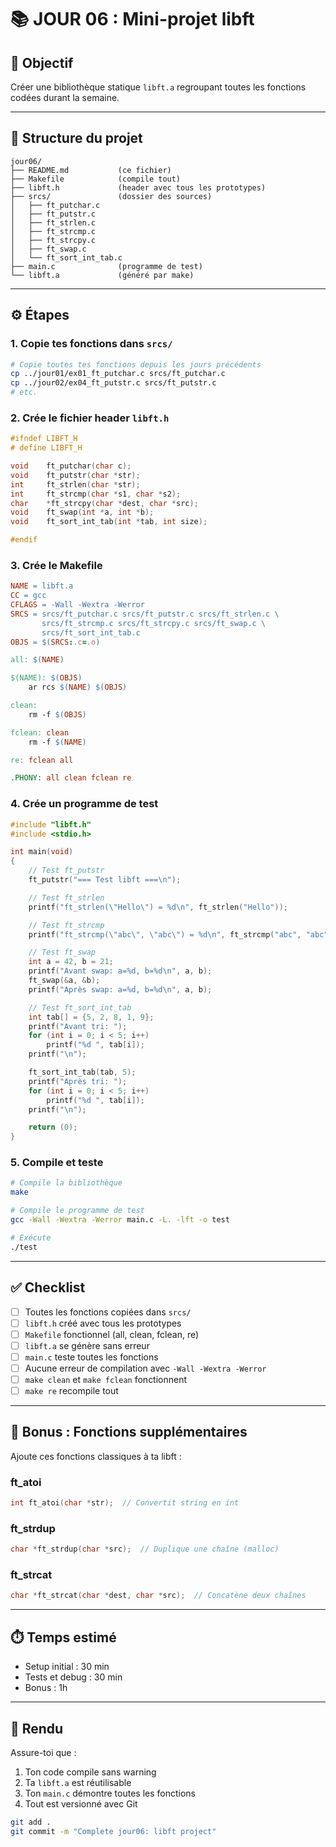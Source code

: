 # 📚 JOUR 06 : Mini-projet libft

## 🎯 Objectif
Créer une bibliothèque statique `libft.a` regroupant toutes les fonctions codées durant la semaine.

---

## 📁 Structure du projet

```
jour06/
├── README.md           (ce fichier)
├── Makefile            (compile tout)
├── libft.h             (header avec tous les prototypes)
├── srcs/               (dossier des sources)
│   ├── ft_putchar.c
│   ├── ft_putstr.c
│   ├── ft_strlen.c
│   ├── ft_strcmp.c
│   ├── ft_strcpy.c
│   ├── ft_swap.c
│   └── ft_sort_int_tab.c
├── main.c              (programme de test)
└── libft.a             (généré par make)
```

---

## ⚙️ Étapes

### 1. Copie tes fonctions dans `srcs/`
```bash
# Copie toutes tes fonctions depuis les jours précédents
cp ../jour01/ex01_ft_putchar.c srcs/ft_putchar.c
cp ../jour02/ex04_ft_putstr.c srcs/ft_putstr.c
# etc.
```

### 2. Crée le fichier header `libft.h`
```c
#ifndef LIBFT_H
# define LIBFT_H

void	ft_putchar(char c);
void	ft_putstr(char *str);
int		ft_strlen(char *str);
int		ft_strcmp(char *s1, char *s2);
char	*ft_strcpy(char *dest, char *src);
void	ft_swap(int *a, int *b);
void	ft_sort_int_tab(int *tab, int size);

#endif
```

### 3. Crée le Makefile
```makefile
NAME = libft.a
CC = gcc
CFLAGS = -Wall -Wextra -Werror
SRCS = srcs/ft_putchar.c srcs/ft_putstr.c srcs/ft_strlen.c \
       srcs/ft_strcmp.c srcs/ft_strcpy.c srcs/ft_swap.c \
       srcs/ft_sort_int_tab.c
OBJS = $(SRCS:.c=.o)

all: $(NAME)

$(NAME): $(OBJS)
	ar rcs $(NAME) $(OBJS)

clean:
	rm -f $(OBJS)

fclean: clean
	rm -f $(NAME)

re: fclean all

.PHONY: all clean fclean re
```

### 4. Crée un programme de test
```c
#include "libft.h"
#include <stdio.h>

int main(void)
{
	// Test ft_putstr
	ft_putstr("=== Test libft ===\n");

	// Test ft_strlen
	printf("ft_strlen(\"Hello\") = %d\n", ft_strlen("Hello"));

	// Test ft_strcmp
	printf("ft_strcmp(\"abc\", \"abc\") = %d\n", ft_strcmp("abc", "abc"));

	// Test ft_swap
	int a = 42, b = 21;
	printf("Avant swap: a=%d, b=%d\n", a, b);
	ft_swap(&a, &b);
	printf("Après swap: a=%d, b=%d\n", a, b);

	// Test ft_sort_int_tab
	int tab[] = {5, 2, 8, 1, 9};
	printf("Avant tri: ");
	for (int i = 0; i < 5; i++)
		printf("%d ", tab[i]);
	printf("\n");

	ft_sort_int_tab(tab, 5);
	printf("Après tri: ");
	for (int i = 0; i < 5; i++)
		printf("%d ", tab[i]);
	printf("\n");

	return (0);
}
```

### 5. Compile et teste
```bash
# Compile la bibliothèque
make

# Compile le programme de test
gcc -Wall -Wextra -Werror main.c -L. -lft -o test

# Exécute
./test
```

---

## ✅ Checklist

- [ ] Toutes les fonctions copiées dans `srcs/`
- [ ] `libft.h` créé avec tous les prototypes
- [ ] `Makefile` fonctionnel (all, clean, fclean, re)
- [ ] `libft.a` se génère sans erreur
- [ ] `main.c` teste toutes les fonctions
- [ ] Aucune erreur de compilation avec `-Wall -Wextra -Werror`
- [ ] `make clean` et `make fclean` fonctionnent
- [ ] `make re` recompile tout

---

## 🎁 Bonus : Fonctions supplémentaires

Ajoute ces fonctions classiques à ta libft :

### ft_atoi
```c
int ft_atoi(char *str);  // Convertit string en int
```

### ft_strdup
```c
char *ft_strdup(char *src);  // Duplique une chaîne (malloc)
```

### ft_strcat
```c
char *ft_strcat(char *dest, char *src);  // Concatène deux chaînes
```

---

## ⏱️ Temps estimé
- Setup initial : 30 min
- Tests et debug : 30 min
- Bonus : 1h

---

## 📝 Rendu

Assure-toi que :
1. Ton code compile sans warning
2. Ta `libft.a` est réutilisable
3. Ton `main.c` démontre toutes les fonctions
4. Tout est versionné avec Git

```bash
git add .
git commit -m "Complete jour06: libft project"
```
